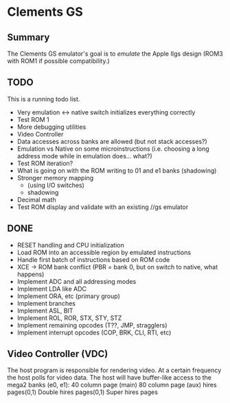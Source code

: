 # Clements GS

## Summary

The Clements GS emulator's goal is to *emulate* the Apple IIgs design (ROM3
with ROM1 if possible compatibility.)


## TODO

This is a running todo list.

* Very emulation <-> native switch initializes everything correctly
* Test ROM 1
* More debugging utilities
* Video Controller
* Data accesses across banks are allowed (but not stack accesses?)
* Emulation vs Native on some microinstructions (i.e. choosing a long address mode while in emulation does... what?)
* Test ROM iteration?
* What is going on with the ROM writing to 01 and e1 banks (shadowing)
* Stronger memory mapping
  * (using I/O switches)
  * shadowing
* Decimal math
* Test ROM display and validate with an existing //gs emulator

## DONE

* RESET handling and CPU initialization
* Load ROM into an accessible region by emulated instructions
* Handle first batch of instructions based on ROM code
* XCE -> ROM bank conflict (PBR = bank 0, but on switch to native, what happens)
* Implement ADC and all addressing modes
* Implement LDA like ADC
* Implement ORA, etc (primary group)
* Implement branches
* Implement ASL, BIT
* Implement ROL, ROR, STX, STY, STZ
* Implement remaining opcodes (T??, JMP, stragglers)
* Implement interrupt opcodes (COP, BRK, CLI, RTI, etc)


## Video Controller (VDC)

The host program is responsible for rendering video.  At a certain frequency
the host polls for video data.   The host will have buffer-like access to the
mega2 banks (e0, e1):
  40 column page (main)
  80 column page (aux)
  hires pages(0,1)
  Double hires pages(0,1)
  Super hires pages